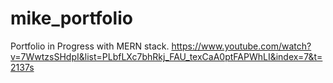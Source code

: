 # mike_portfolio
Portfolio in Progress with MERN stack.
https://www.youtube.com/watch?v=7WwtzsSHdpI&list=PLbfLXc7bhRkj_FAU_texCaA0ptFAPWhLI&index=7&t=2137s